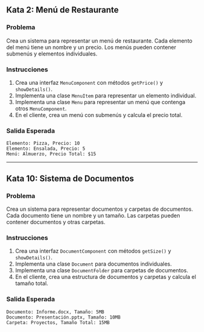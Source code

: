## Kata 2: Menú de Restaurante

### Problema
Crea un sistema para representar un menú de restaurante. Cada elemento del menú tiene un nombre y un precio. Los menús pueden contener submenús y elementos individuales.

### Instrucciones
1. Crea una interfaz `MenuComponent` con métodos `getPrice()` y `showDetails()`.
2. Implementa una clase `MenuItem` para representar un elemento individual.
3. Implementa una clase `Menu` para representar un menú que contenga otros `MenuComponent`.
4. En el cliente, crea un menú con submenús y calcula el precio total.

### Salida Esperada

```
Elemento: Pizza, Precio: 10
Elemento: Ensalada, Precio: 5 
Menú: Almuerzo, Precio Total: $15
```

---

## Kata 10: Sistema de Documentos

### Problema
Crea un sistema para representar documentos y carpetas de documentos. Cada documento tiene un nombre y un tamaño. Las carpetas pueden contener documentos y otras carpetas.

### Instrucciones
1. Crea una interfaz `DocumentComponent` con métodos `getSize()` y `showDetails()`.
2. Implementa una clase `Document` para documentos individuales.
3. Implementa una clase `DocumentFolder` para carpetas de documentos.
4. En el cliente, crea una estructura de documentos y carpetas y calcula el tamaño total.

### Salida Esperada

```
Documento: Informe.docx, Tamaño: 5MB
Documento: Presentación.pptx, Tamaño: 10MB
Carpeta: Proyectos, Tamaño Total: 15MB
```